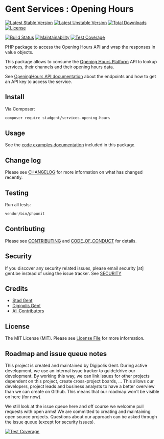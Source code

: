 # Gent Services : Opening Hours

[![Latest Stable Version][ico-version]][link-packagist]
[![Latest Unstable Version][ico-version-unstable]][link-packagist]
[![Total Downloads][ico-downloads]][link-packagist]
[![License][ico-license]][link-license]

[![Build Status][ico-travis]][link-travis]
[![Maintainability][ico-maintainability]][link-maintainability]
[![Test Coverage][ico-test-coverage]][link-test-coverage]

PHP package to access the Opening Hours API and wrap the responses in value
objects.

This package allows to consume the [Opening Hours Platform] API to lookup
services, their channels and their opening hours data.

See [OpeningHours API documentation][link-api-docs] about the endpoints and how
to get an API key to access the service.

## Install

Via Composer:

``` bash
composer require stadgent/services-opening-hours
```

## Usage

See the [code examples documentation](examples/README.md) included in this
package.

## Change log

Please see [CHANGELOG](CHANGELOG.md) for more information on what has changed
recently.

## Testing

Run all tests:

```bash
vendor/bin/phpunit
```

## Contributing

Please see [CONTRIBUTING](CONTRIBUTING.md)
and [CODE_OF_CONDUCT](CODE_OF_CONDUCT.md) for details.

## Security

If you discover any security related issues, please email security [at] gent.be
instead of using the issue tracker. See [SECURITY](SECURITY.md)

## Credits

- [Stad Gent][link-author-stadgent]
- [Digipolis Gent][link-author-digipolisgent]
- [All Contributors][link-contributors]

## License

The MIT License (MIT). Please see [License File](LICENSE.md) for more
information.

## Roadmap and issue queue notes

This project is created and maintained by Digipolis Gent. During active
development, we use an internal issue tracker to guide/drive our development.
By working this way, we can link issues for other projects dependent on this
project, create cross-project boards, ... This allows our developers, project
leads and business analysts to have a better overview than we can create on
Github. This means that our roadmap won't be visible on here (for now).

We still look at the issue queue here and off course we welcome pull requests
with open arms! We are committed to creating and maintaining open source
projects. Questions about our approach can be asked through the issue queue
(except for security issues).

[![Test Coverage](https://api.codeclimate.com/v1/badges/84475b0bcdae04464dd8/test_coverage)](https://codeclimate.com/github/StadGent/php_package_services-opening-hours/test_coverage)

[ico-version]: https://img.shields.io/packagist/v/stadgent/services-opening-hours.svg
[ico-version-unstable]: https://img.shields.io/packagist/vpre/stadgent/services-opening-hours.svg
[ico-downloads]: https://img.shields.io/packagist/dt/stadgent/services-opening-hours.svg
[ico-license]: https://img.shields.io/github/license/StadGent/php_package_services-opening-hours.svg
[ico-travis]: https://img.shields.io/travis/StadGent/php_package_services-opening-hours/master.svg
[ico-maintainability]: https://api.codeclimate.com/v1/badges/84475b0bcdae04464dd8/maintainability
[ico-test-coverage]: https://api.codeclimate.com/v1/badges/84475b0bcdae04464dd8/test_coverage

[link-packagist]: https://packagist.org/packages/stadgent/services-opening-hours
[link-license]: LICENSE.md
[link-travis]: https://travis-ci.org/StadGent/php_package_services-opening-hours
[link-maintainability]: https://codeclimate.com/github/StadGent/php_package_services-opening-hours/maintainability
[link-test-coverage]: https://codeclimate.com/github/StadGent/php_package_services-opening-hours/test_coverage
[link-author-stadgent]: https://github.com/stadgent
[link-author-digipolisgent]: https://github.com/digipolisgent
[link-contributors]: ../../contributors

[Opening Hours platform]: https://github.com/StadGent/laravel_site_opening-hours
[link-api-docs]: https://developer.gent.be/docs/dataset?service_id=openingsuren_service

